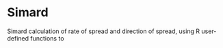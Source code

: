 # Simard
Simard calculation of rate of spread and direction of spread, using R user-defined functions to 
